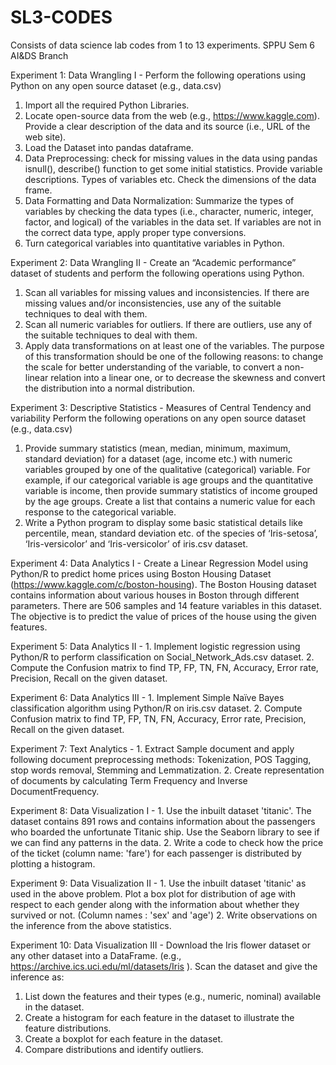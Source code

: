 # SL3-CODES
Consists of data science lab codes from 1 to 13 experiments. SPPU Sem 6 AI&amp;DS Branch 

Experiment 1: Data Wrangling I - Perform the following operations using Python on any open source dataset (e.g., data.csv)
1. Import all the required Python Libraries.
2. Locate open-source data from the web (e.g., https://www.kaggle.com). Provide a clear description of the data and its source (i.e., URL of the web site).
3. Load the Dataset into pandas dataframe.
4. Data Preprocessing: check for missing values in the data using pandas isnull(), describe() function to get some initial statistics. Provide variable descriptions. Types of variables etc. Check the dimensions of the data frame.
5. Data Formatting and Data Normalization: Summarize the types of variables by checking the data types (i.e., character, numeric, integer, factor, and logical) of the variables in the data set. If variables are not in the correct data type, apply proper type conversions.
6. Turn categorical variables into quantitative variables in Python.

Experiment 2: Data Wrangling II - Create an “Academic performance” dataset of students and perform the following operations using Python.
1. Scan all variables for missing values and inconsistencies. If there are missing values and/or inconsistencies, use any of the suitable techniques to deal with them.
2. Scan all numeric variables for outliers. If there are outliers, use any of the suitable techniques to deal with them.
3. Apply data transformations on at least one of the variables. The purpose of this transformation should be one of the following reasons: to change the scale for better understanding of the variable, to convert a non-linear relation into a linear one, or to decrease the skewness and convert the distribution into a normal distribution.

Experiment 3: Descriptive Statistics - Measures of Central Tendency and variability Perform the following operations on any open source dataset (e.g., data.csv)
1. Provide summary statistics (mean, median, minimum, maximum, standard deviation) for a dataset (age, income etc.) with numeric variables grouped by one of the qualitative (categorical) variable. For example, if our categorical variable is age groups and the quantitative variable is income, then provide summary statistics of income grouped by the age groups. Create a list that contains a numeric value for each response to the categorical variable.
2. Write a Python program to display some basic statistical details like percentile, mean, standard deviation etc. of the species of ‘Iris-setosa’, ‘Iris-versicolor’ and ‘Iris-versicolor’ of iris.csv dataset.

Experiment 4: Data Analytics I - Create a Linear Regression Model using Python/R to predict home prices using Boston Housing Dataset (https://www.kaggle.com/c/boston-housing). The Boston Housing dataset contains
information about various houses in Boston through different parameters. There are 506 samples and 14 feature variables in this dataset. The objective is to predict the value of prices of the house using the given features.

Experiment 5: Data Analytics II - 1. Implement logistic regression using Python/R to perform classification on Social_Network_Ads.csv dataset.
2. Compute the Confusion matrix to find TP, FP, TN, FN, Accuracy, Error rate, Precision, Recall on the given dataset.

Experiment 6: Data Analytics III - 1. Implement Simple Naïve Bayes classification algorithm using Python/R on iris.csv dataset.
2. Compute Confusion matrix to find TP, FP, TN, FN, Accuracy, Error rate, Precision, Recall on the given dataset.

Experiment 7: Text Analytics - 1. Extract Sample document and apply following document preprocessing methods: Tokenization, POS Tagging, stop words removal, Stemming and Lemmatization.
2. Create representation of documents by calculating Term Frequency and Inverse DocumentFrequency.

Experiment 8: Data Visualization I - 1. Use the inbuilt dataset 'titanic'. The dataset contains 891 rows and contains information about the passengers who boarded the unfortunate Titanic ship. Use the Seaborn library to see if we can find any patterns in the data.
2. Write a code to check how the price of the ticket (column name: 'fare') for each passenger is distributed by plotting a histogram.

Experiment 9: Data Visualization II - 1. Use the inbuilt dataset 'titanic' as used in the above problem. Plot a box plot for distribution of age with respect to each gender along with the information about whether they survived or not. (Column names : 'sex' and 'age')
2. Write observations on the inference from the above statistics.

Experiment 10: Data Visualization III - Download the Iris flower dataset or any other dataset into a DataFrame. (e.g., https://archive.ics.uci.edu/ml/datasets/Iris ). Scan the dataset and give the inference as:
1. List down the features and their types (e.g., numeric, nominal) available in the dataset.
2. Create a histogram for each feature in the dataset to illustrate the feature distributions.
3. Create a boxplot for each feature in the dataset.
4. Compare distributions and identify outliers.
